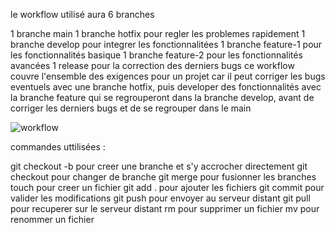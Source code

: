 le workflow utilisé aura 6 branches

1 branche main 
1 branche hotfix pour regler les problemes rapidement
1 branche develop pour integrer les fonctionnalitées
1 branche feature-1 pour les fonctionnalités basique
1 branche feature-2 pour les fonctionnalités avancées
1 release pour la correction des derniers bugs 
ce workflow couvre l'ensemble des exigences pour un projet car il peut corriger les bugs eventuels avec une branche hotfix, puis developer des fonctionnalités avec la branche feature qui se regrouperont dans la branche develop, avant de corriger les derniers bugs et de se regrouper dans le main  

![workflow](https://user-images.githubusercontent.com/89772013/131465755-1d71e529-2ce0-4e93-bf6e-397f74e5a156.PNG)

commandes uttilisées :

git checkout -b pour creer une branche et s'y accrocher directement
git checkout pour changer de branche
git merge pour fusionner les branches 
touch pour creer un fichier 
git add . pour ajouter les fichiers
git commit pour valider les modifications 
git push pour envoyer au serveur distant 
git pull pour recuperer sur le serveur distant
rm pour supprimer un fichier
mv pour renommer un fichier
